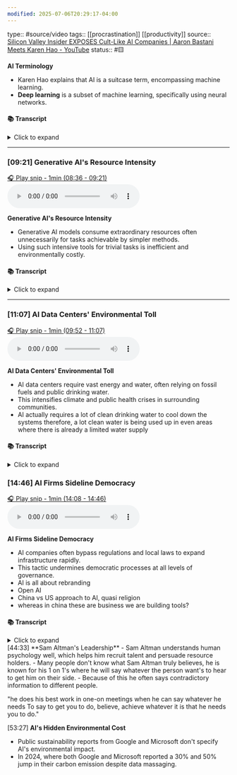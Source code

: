 ```yaml
---
modified: 2025-07-06T20:29:17-04:00
---
```

type:: #source/video 
tags:: [[procrastination]] [[productivity]]
source:: [Silicon Valley Insider EXPOSES Cult-Like AI Companies | Aaron Bastani Meets Karen Hao - YouTube](https://www.youtube.com/watch?v=8enXRDlWguU)
status:: #🟨 

**AI Terminology**
- Karen Hao explains that AI is a suitcase term, encompassing machine learning. 
- **Deep learning** is a subset of machine learning, specifically using neural networks.


#### 📚 Transcript
<details>
<summary>Click to expand</summary>
<blockquote><b>Karen Hao</b><br/><br/>One of the founding fathers of AI used to call AI a suitcase word because you can put whatever you want in the suitcase and suddenly AI means something different. So we have this suitcase word of AI. And then under that, any data-driven AI techniques are called machine learning. And then any neural network data-driven techniques are called deep learning. So it's the smallest circle within this broader suitcase. So deep learning and neural networks are kind of interchangeable. Not exactly in the sense that neural networks are referring to a piece of software and deep learning is referring to the process that the software is doing.</blockquote>
</details>



---


### [09:21] Generative AI's Resource Intensity


[🎧 Play snip - 1min️ (08:36 - 09:21)](https://share.snipd.com/snip/379eef31-38da-4895-b0bc-9fb1996f714f)
<audio controls> <source src="https://storage.googleapis.com/sideload_processed/8476c8b4-c6fb-443c-b47f-3b747e0e469c%2F8476c8b4-c6fb-443c-b47f-3b747e0e469c.mp3#t=08:36,09:21"> </audio>


**Generative AI's Resource Intensity**

- Generative AI models consume extraordinary resources often unnecessarily for tasks achievable by simpler methods.
- Using such intensive tools for trivial tasks is inefficient and environmentally costly.


#### 📚 Transcript
<details>
<summary>Click to expand</summary>
<blockquote><b>Karen Hao</b><br/><br/>Exactly. Like it's not fit for the task. And the extraordinary amount of environmental costs for flying that rocket when you could have flown a much more efficient plane to do the same thing is like, what are you doing? And that's one of the things that people don't really realize about artificial or about generative AI is that the resource consumption required to develop these models and also use These models is quite extraordinary. And oftentimes people are using them for tasks that could be achieved with highly efficient, different AI techniques. But because we use the sweeping term AI to mean anything, then people just think, oh, yeah, right, right.</blockquote>
</details>



---


### [11:07] AI Data Centers' Environmental Toll


[🎧 Play snip - 1min️ (09:52 - 11:07)](https://share.snipd.com/snip/06963b7a-f7c5-4f7e-a67c-60df46806d0d)
<audio controls> <source src="https://storage.googleapis.com/sideload_processed/8476c8b4-c6fb-443c-b47f-3b747e0e469c%2F8476c8b4-c6fb-443c-b47f-3b747e0e469c.mp3#t=09:52,11:07"> </audio>


**AI Data Centers' Environmental Toll**

- AI data centers require vast energy and water, often relying on fossil fuels and public drinking water.
- This intensifies climate and public health crises in surrounding communities.
- AI actually requires a lot of clean drinking water to cool down the systems therefore, a lot clean water is being used up in even areas where there is already a limited water supply



#### 📚 Transcript
<details>
<summary>Click to expand</summary>
<blockquote><b>Karen Hao</b><br/><br/>There are numbers around the energy consumption, which you could then use to kind of try and project carbon emissions. There was a McKinsey report that recently projected that based on the current pace of data center and supercomputer expansion for the development and deployment of AI technologies, We would need to add around half to 1.2 times the amount of energy consumed in the UK annually to the global grid in the next five years. Wow. Yeah. And most of that will be serviced by fossil fuels. This is something that Sam Altman actually even said in front of the Senate a couple of weeks ago. He said it will most probably be natural gas. So he actually picked the nicest fossil fuel. But we're already seeing reports of coal plants having their lives extended. They were meant to be retired, but they're no longer being retired explicitly to power data center development. We're seeing reports of Elon Musk's XAI, the giant supercomputer that he built called Colossus in Memphis, Tennessee. It is being powered with around 35 unlicensed methane gas turbines that are pumping thousands of toxic air pollutants into the air, into that community. So this</blockquote>
</details>



### [14:46] AI Firms Sideline Democracy


[🎧 Play snip - 1min️ (14:08 - 14:46)](https://share.snipd.com/snip/73a0bcae-c3dd-48d4-8cf1-2c183c88a132)
<audio controls> <source src="https://storage.googleapis.com/sideload_processed/8476c8b4-c6fb-443c-b47f-3b747e0e469c%2F8476c8b4-c6fb-443c-b47f-3b747e0e469c.mp3#t=14:08,14:46"> </audio>


**AI Firms Sideline Democracy**

- AI companies often bypass regulations and local laws to expand infrastructure rapidly.
- This tactic undermines democratic processes at all levels of governance.
- AI is all about rebranding
- Open AI
- China vs US approach to AI, quasi religion
- whereas in china these are business we are building tools?
#### 📚 Transcript
<details>
<summary>Click to expand</summary>
<blockquote><b>Karen Hao</b><br/><br/>Local levels all the way to the international level.</blockquote><br/><blockquote><b>Aaron Bastani</b><br/><br/>It's kind of that orthodoxy of seek permission after you do something is now, I mean, when you start applying...</blockquote><br/><blockquote><b>Karen Hao</b><br/><br/>This is business as usual for those companies. That's part of their expansion strategy.</blockquote><br/><blockquote><b>Aaron Bastani</b><br/><br/>Which we'll talk about. And we're going to talk about the sort of global colonial aspect as well with regards to resource consumption resource use just bring it back to the us again because at the top of this Conversation i want to offer a bit of a primer to people out there who they maybe know what ai is they maybe have used chat gpt what are the major companies we're now talking about in this Space particularly in the united states of america over the last five years? Who</blockquote>
</details>
[44:33] **Sam Altman's Leadership**
- Sam Altman understands human psychology well, which helps him recruit talent and persuade resource holders.
- Many people don't know what Sam Altman truly believes, he is known for his 1 on 1's where he will say whatever the person want's to hear to get him on their side.
- Because of this he often says contradictory information to different people. 


"he does his best work in one-on meetings when he can say whatever he needs To say to get you to do, believe, achieve whatever it is that he needs you to do."



 [53:27] **AI's Hidden Environmental Cost**
- Public sustainability reports from Google and Microsoft don't specify AI's environmental impact.
- In 2024, where both Google and Microsoft reported a 30% and 50% jump in their carbon emission despite data massaging.


